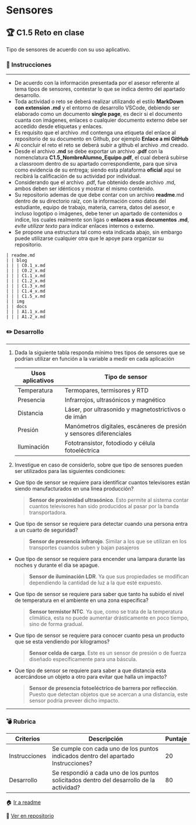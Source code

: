 # Sensores

## :trophy: C1.5 Reto en clase

Tipo de sensores de acuerdo con su uso aplicativo.

### :blue_book: Instrucciones

___

- De acuerdo con la información presentada por el asesor referente al tema tipos de sensores, contestar lo que se indica dentro del apartado desarrollo.
- Toda actividad o reto se deberá realizar utilizando el estilo **MarkDown con extension .md** y el entorno de desarrollo VSCode, debiendo ser elaborado como un documento **single page**, es decir si el documento cuanta con imágenes, enlaces o cualquier documento externo debe ser accedido desde etiquetas y enlaces.
- Es requisito que el archivo .md contenga una etiqueta del enlace al repositorio de su documento en Github, por ejemplo **Enlace a mi GitHub**
- Al concluir el reto el reto se deberá subir a github el archivo .md creado.
- Desde el archivo **.md** se debe exportar un archivo **.pdf** con la nomenclatura **C1.5_NombreAlumno_Equipo.pdf**, el cual deberá subirse a classroom dentro de su apartado correspondiente, para que sirva como evidencia de su entrega; siendo esta plataforma **oficial** aquí se recibirá la calificación de su actividad por individual.
- Considerando que el archivo .pdf, fue obtenido desde archivo .md, ambos deben ser idénticos y mostrar el mismo contenido.
- Su repositorio ademas de que debe contar con un archivo **readme**.md dentro de su directorio raíz, con la información como datos del estudiante, equipo de trabajo, materia, carrera, datos del asesor, e incluso logotipo o imágenes, debe tener un apartado de contenidos o indice, los cuales realmente son ligas o **enlaces a sus documentos .md**, _evite utilizar texto_ para indicar enlaces internos o externo.
- Se propone una estructura tal como esta indicada abajo, sin embargo puede utilizarse cualquier otra que le apoye para organizar su repositorio.  
``` 
| readme.md
| | blog
| | | C0.1_x.md
| | | C0.2_x.md
| | | C1.1_x.md
| | | C1.2_x.md
| | | C1.3_x.md
| | | C1.4_x.md
| | | C1.5_x.md
| | img
| | docs
| | | A1.1_x.md
| | | A1.2_x.md
```

### :pencil2: Desarrollo
___

1. Dada la siguiente tabla responda mínimo tres tipos de sensores que se podrían utilizar en función a la variable a medir en cada aplicación

    Usos aplicativos | Tipo de sensor |
    ---------|----------|
    Temperatura | Termopares, termisores y RTD |
    Presencia | Infrarrojos, ultrasónicos y magnético |
    Distancia | Láser, por ultrasonido y magnetostrictivos o de imán |
    Presión | Manómetros digitales, escáneres de presión y sensores diferenciales|
    Iluminación | Fototransistor, fotodiodo y célula fotoeléctrica|

2. Investigue en caso de considerlo, sobre que tipo de sensores pueden ser utilizados para las siguientes condiciones:
  - Que tipo de sensor se requiere para identificar cuantos televisores están siendo manufacturados en una linea producción? 
    > **Sensor de proximidad ultrasónico**. Esto permite al sistema contar cuantos televisores han sido producidos al pasar por la banda transportadora.
  - Que tipo de sensor se requiere para  detectar cuando una persona entra a un cuarto de seguridad?
    >  **Sensor de presencia infrarojo**. Similar a los que se utilizan en los transportes cuandos suben y bajan pasajeros
  - Que tipo de sensor se requiere para  encender una lampara durante las noches y durante el dia se apague.
    > **Sensor de iluminación LDR**. Ya que sus propiedades se modifican dependiendo la cantidad de luz a la que esté expuesto.
  - Que tipo de sensor se requiere para saber que tanto ha subido el nivel de temperatura en el ambiente en una zona especifica?
    > **Sensor termistor NTC**. Ya que, como se trata de la temperatura climática, esta no puede aumentar drásticamente en poco tiempo, sino de forma gradual.
  - Que tipo de sensor se requiere para conocer cuanto pesa un producto que se esta vendiendo por kilogramos?
    > **Sensor celda de carga**. Este es un sensor de presión o de fuerza diseñado específicamente para una báscula.
  - Que tipo de sensor se requiere para saber a que distancia esta acercándose un objeto a otro para evitar que halla un impacto?
    > **Sensor de presencia fotoeléctrico de barrera por reflección**. Puesto que detectan objetos que se acercan a una distancia, este sensor podría preveer dicho impacto.

___

### :bomb: Rubrica

| Criterios     | Descripción                                                                                  | Puntaje |
| ------------- | -------------------------------------------------------------------------------------------- | ------- |
| Instrucciones | Se cumple con cada uno de los puntos indicados dentro del apartado Instrucciones?            | 20 |
| Desarrollo    | Se respondió a cada uno de los puntos solicitados dentro del desarrollo de la actividad?     | 80      |

:house: [Ir a readme](https://github.com/AbnerPerales19/SistemasProgramables_AbnerPerales.git)

:page_with_curl: [Ver en repositorio](https://github.com/AbnerPerales19/SistemasProgramables_AbnerPerales/blob/master/blog/C1.5_Tipos_de_sensores.md)